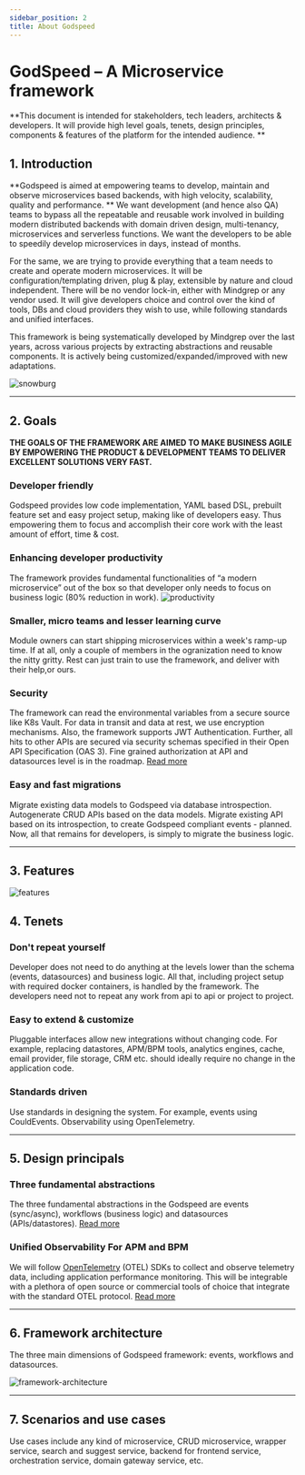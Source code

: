 ```yaml
---
sidebar_position: 2
title: About Godspeed
---
```


# GodSpeed – A Microservice framework

**This document is intended for stakeholders, tech leaders, architects & developers. It will provide high level goals, tenets, design principles, components & features of the platform for the intended audience.
**

## 1. Introduction

**Godspeed is aimed at empowering teams to develop, maintain and observe microservices based backends, with high velocity, scalability, quality and performance.
** We want development (and hence also QA) teams to bypass all the repeatable and reusable work involved in building modern distributed backends with domain driven design, multi-tenancy, microservices and serverless functions. We want the developers to be able to speedily develop microservices in days, instead of months.

For the same, we are trying to provide everything that a team needs to create and operate modern microservices. It will be configuration/templating driven, plug & play, extensible by nature and cloud independent. There will be no vendor lock-in, either with Mindgrep or any vendor used. It will give developers choice and control over the kind of tools, DBs and cloud providers they wish to use, while following standards and unified interfaces.

This framework is being systematically developed by Mindgrep over the last years, across various projects by extracting abstractions and reusable components. It is actively being customized/expanded/improved with new adaptations.

![snowburg](/img/snowburg.png)

---

## 2. Goals

**THE GOALS OF THE FRAMEWORK ARE AIMED TO MAKE BUSINESS AGILE BY EMPOWERING THE PRODUCT & DEVELOPMENT TEAMS TO DELIVER EXCELLENT SOLUTIONS VERY FAST.**

### Developer friendly

Godspeed provides low code implementation, YAML based DSL, prebuilt feature set and easy project setup, making like of developers easy. Thus empowering them to focus and accomplish their core work with the least amount of effort, time & cost.

### Enhancing developer productivity

The framework provides fundamental functionalities of “a modern microservice” out of the box so that developer only needs to focus on business logic (80% reduction in work).
![productivity](/img/productivity.png)

### Smaller, micro teams and lesser learning curve

Module owners can start shipping microservices within a week's ramp-up time. If at all, only a couple of members in the ogranization need to know the nitty gritty. Rest can just train to use the framework, and deliver with their help,or ours.

### Security

The framework can read the environmental variables from a secure source like K8s Vault. For data in transit and data at rest, we use encryption mechanisms. Also, the framework supports JWT Authentication. Further, all hits to other APIs are secured via security schemas specified in their Open API Specification (OAS 3). Fine grained authorization at API and datasources level is in the roadmap. [Read more](./security/intro.md)

### Easy and fast migrations
Migrate existing data models to Godspeed via database introspection. Autogenerate CRUD APIs based on the data models. Migrate existing API based on its introspection, to create Godspeed compliant events - planned. Now, all that remains for developers, is simply to migrate the business logic.

---

## 3. Features
![features](/img/features.png)

## 4. Tenets

### Don't repeat yourself

Developer does not need to do anything at the levels lower than the schema (events, datasources) and business logic. All that, including project setup with required docker containers, is handled by the framework. The developers need not to repeat any work from api to api or project to project.

### Easy to extend & customize

Pluggable interfaces allow new integrations without changing code. For example, replacing datastores, APM/BPM tools, analytics engines, cache, email provider, file storage, CRM etc. should ideally require no change in the application code.

### Standards driven

Use standards in designing the system. For example, events using CouldEvents. Observability using OpenTelemetry.

---

## 5. Design principals

### Three fundamental abstractions
The three fundamental abstractions in the Godspeed are events (sync/async), workflows (business logic) and datasources (APIs/datastores). [Read more](./microservices/intro.md)

### Unified Observability For APM and BPM

We will follow [OpenTelemetry](https://opentelemetry.io/) (OTEL) SDKs to collect and observe telemetry data, including application performance monitoring. This will be integrable with a plethora of open source or commercial tools of choice that integrate with the standard OTEL protocol. [Read more](./telemetry/intro.md)

---

## 6. Framework architecture

The three main dimensions of Godspeed framework: events, workflows and datasources.

![framework-architecture](/img/framework-architecture.png)

---

## 7. Scenarios and use cases

Use cases include any kind of microservice, CRUD microservice, wrapper service, search and suggest service, backend for frontend service, orchestration service, domain gateway service, etc.
